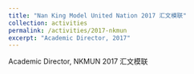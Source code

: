 ```yaml
---
title: "Nan King Model United Nation 2017 汇文模联"
collection: activities
permalink: /activities/2017-nkmun
excerpt: "Academic Director, 2017"
---
```


Academic Director, NKMUN 2017 汇文模联

